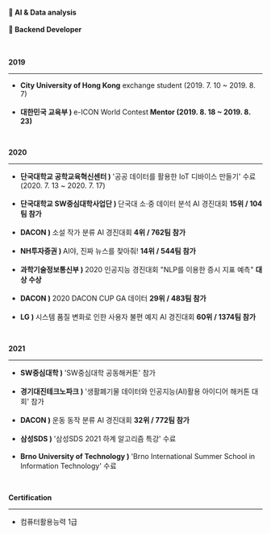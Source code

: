 <!--
**allan02/allan02** is a ✨ _special_ ✨ repository because its `README.md` (this file) appears on your GitHub profile.

Here are some ideas to get you started:

- 🔭 I’m currently working on ...
- 🌱 I’m currently learning ...
- 👯 I’m looking to collaborate on ...
- 🤔 I’m looking for help with ...
- 💬 Ask me about ...
- 📫 How to reach me: ...
- 😄 Pronouns: ...
- ⚡ Fun fact: ...
-->  
<br>
<strong>🌱 AI & Data analysis</strong><br><br>
<strong>🌱 Backend Developer</strong><br><br><br>

<strong>2019</strong><hr/>
<ul>
  <li><strong>City University of Hong Kong</strong> exchange student  (2019. 7. 10 ~ 2019. 8. 7)</li><br>
  <li><strong>대한민국 교육부 ) </strong>e-ICON World Contest<strong> Mentor  (2019. 8. 18 ~ 2019. 8. 23)</strong></li>
</ul><br>

<strong>2020</strong><hr/>
<ul>
  <li><strong>단국대학교 공학교육혁신센터 ) </strong>'공공 데이터를 활용한 IoT 디바이스 만들기' 수료  (2020. 7. 13 ~ 2020. 7. 17)</li><br>
  <li><strong>단국대학교 SW중심대학사업단 ) </strong>단국대 소·중 데이터 분석 AI 경진대회 <strong>15위 / 104팀 참가</strong></li><br>
  <li><strong>DACON ) </strong>소설 작가 분류 AI 경진대회 <strong>4위 / 762팀 참가</strong></li><br>
  <li><strong>NH투자증권 ) </strong>AI야, 진짜 뉴스를 찾아줘! <strong>14위 / 544팀 참가</strong></li><br>
  <li><strong>과학기술정보통신부 ) </strong>2020 인공지능 경진대회 "NLP를 이용한 증시 지표 예측" <strong>대상 수상</strong></li><br>
  <li><strong>DACON ) </strong>2020 DACON CUP GA 데이터 <strong>29위 / 483팀 참가</strong></li><br>
  <li><strong>LG ) </strong>시스템 품질 변화로 인한 사용자 불편 예지 AI 경진대회 <strong>60위 / 1374팀 참가</strong></li>
</ul><br>

<strong>2021</strong><hr/>
<ul>
  <li><strong>SW중심대학 ) </strong>'SW중심대학 공동해커톤' 참가</li><br>
  <li><strong>경기대진테크노파크 ) </strong>'생활폐기물 데이터와 인공지능(AI)활용 아이디어 해커톤 대회' 참가</li><br>
  <li><strong>DACON ) </strong>운동 동작 분류 AI 경진대회 <strong>32위 / 772팀 참가</strong></li><br>
  <li><strong>삼성SDS ) </strong>'삼성SDS 2021 하계 알고리즘 특강' 수료</li><br>
  <li><strong>Brno University of Technology ) </strong>'Brno International Summer School in Information Technology' 수료</li>
</ul><br>

<strong>Certification</strong><hr/>
<ul>
  <li>컴퓨터활용능력 1급</li><br>
</ul>

